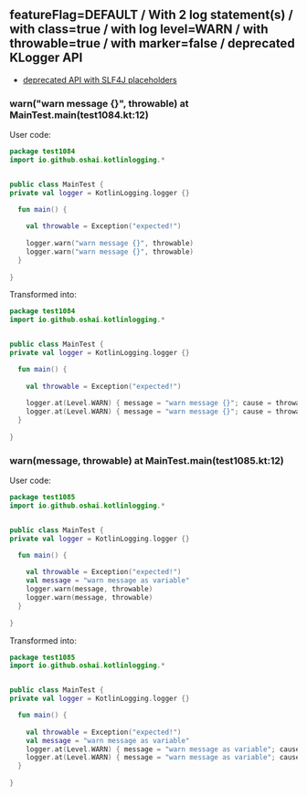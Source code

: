 ## featureFlag=DEFAULT / With 2 log statement(s) / with class=true / with log level=WARN / with throwable=true / with marker=false / deprecated KLogger API

* [deprecated API with SLF4J placeholders](deprecated-slf4j-placeholders.md)

###  warn("warn message {}", throwable) at MainTest.main(test1084.kt:12)

User code:
```kotlin
package test1084
import io.github.oshai.kotlinlogging.*


public class MainTest {
private val logger = KotlinLogging.logger {}

  fun main() {
    
    val throwable = Exception("expected!")
    
    logger.warn("warn message {}", throwable)
    logger.warn("warn message {}", throwable)
  }
  
}


```
  
Transformed into:
```kotlin
package test1084
import io.github.oshai.kotlinlogging.*


public class MainTest {
private val logger = KotlinLogging.logger {}

  fun main() {
    
    val throwable = Exception("expected!")
    
    logger.at(Level.WARN) { message = "warn message {}"; cause = throwable; internalCompilerData = KLoggingEventBuilder.InternalCompilerData(messageTemplate = "\"warn message {}\"", className = "test1084.MainTest", methodName = "main", fileName = "test1084.kt", lineNumber = 12)
    logger.at(Level.WARN) { message = "warn message {}"; cause = throwable; internalCompilerData = KLoggingEventBuilder.InternalCompilerData(messageTemplate = "\"warn message {}\"", className = "test1084.MainTest", methodName = "main", fileName = "test1084.kt", lineNumber = 13)
  }
  
}


```

###  warn(message, throwable) at MainTest.main(test1085.kt:12)

User code:
```kotlin
package test1085
import io.github.oshai.kotlinlogging.*


public class MainTest {
private val logger = KotlinLogging.logger {}

  fun main() {
    
    val throwable = Exception("expected!")
    val message = "warn message as variable"
    logger.warn(message, throwable)
    logger.warn(message, throwable)
  }
  
}


```
  
Transformed into:
```kotlin
package test1085
import io.github.oshai.kotlinlogging.*


public class MainTest {
private val logger = KotlinLogging.logger {}

  fun main() {
    
    val throwable = Exception("expected!")
    val message = "warn message as variable"
    logger.at(Level.WARN) { message = "warn message as variable"; cause = throwable; internalCompilerData = KLoggingEventBuilder.InternalCompilerData(messageTemplate = "message", className = "test1085.MainTest", methodName = "main", fileName = "test1085.kt", lineNumber = 12)
    logger.at(Level.WARN) { message = "warn message as variable"; cause = throwable; internalCompilerData = KLoggingEventBuilder.InternalCompilerData(messageTemplate = "message", className = "test1085.MainTest", methodName = "main", fileName = "test1085.kt", lineNumber = 13)
  }
  
}


```
